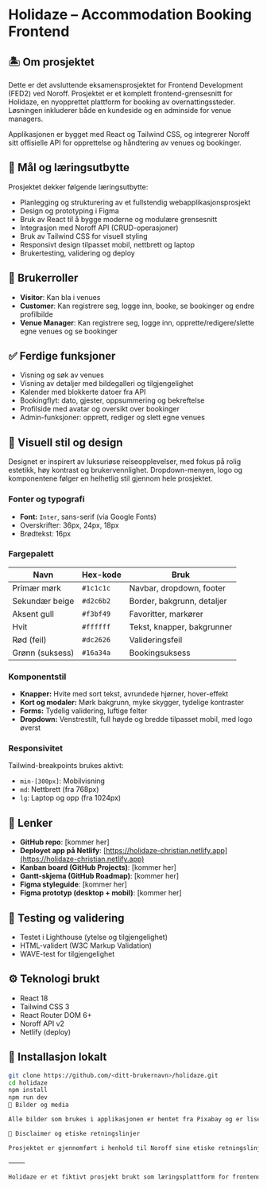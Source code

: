 # Holidaze – Accommodation Booking Frontend

## 🏝️ Om prosjektet
Dette er det avsluttende eksamensprosjektet for Frontend Development (FED2) ved Noroff. Prosjektet er et komplett frontend-grensesnitt for Holidaze, en nyopprettet plattform for booking av overnattingssteder. Løsningen inkluderer både en kundeside og en adminside for venue managers.

Applikasjonen er bygget med React og Tailwind CSS, og integrerer Noroff sitt offisielle API for opprettelse og håndtering av venues og bookinger.

## 🎯 Mål og læringsutbytte
Prosjektet dekker følgende læringsutbytte:
- Planlegging og strukturering av et fullstendig webapplikasjonsprosjekt
- Design og prototyping i Figma
- Bruk av React til å bygge moderne og modulære grensesnitt
- Integrasjon med Noroff API (CRUD-operasjoner)
- Bruk av Tailwind CSS for visuell styling
- Responsivt design tilpasset mobil, nettbrett og laptop
- Brukertesting, validering og deploy

## 👥 Brukerroller
- **Visitor**: Kan bla i venues
- **Customer**: Kan registrere seg, logge inn, booke, se bookinger og endre profilbilde
- **Venue Manager**: Kan registrere seg, logge inn, opprette/redigere/slette egne venues og se bookinger

## ✅ Ferdige funksjoner
- Visning og søk av venues
- Visning av detaljer med bildegalleri og tilgjengelighet
- Kalender med blokkerte datoer fra API
- Bookingflyt: dato, gjester, oppsummering og bekreftelse
- Profilside med avatar og oversikt over bookinger
- Admin-funksjoner: opprett, rediger og slett egne venues

## 🎨 Visuell stil og design

Designet er inspirert av luksuriøse reiseopplevelser, med fokus på rolig estetikk, høy kontrast og brukervennlighet. Dropdown-menyen, logo og komponentene følger en helhetlig stil gjennom hele prosjektet.

### Fonter og typografi
- **Font:** `Inter`, sans-serif (via Google Fonts)
- Overskrifter: 36px, 24px, 18px
- Brødtekst: 16px

### Fargepalett

| Navn              | Hex-kode    | Bruk |
|-------------------|-------------|------|
| Primær mørk       | `#1c1c1c`   | Navbar, dropdown, footer |
| Sekundær beige    | `#d2c6b2`   | Border, bakgrunn, detaljer |
| Aksent gull       | `#f3bf49`   | Favoritter, markører |
| Hvit              | `#ffffff`   | Tekst, knapper, bakgrunner |
| Rød (feil)        | `#dc2626`   | Valideringsfeil |
| Grønn (suksess)   | `#16a34a`   | Bookingsuksess |

### Komponentstil
- **Knapper:** Hvite med sort tekst, avrundede hjørner, hover-effekt
- **Kort og modaler:** Mørk bakgrunn, myke skygger, tydelige kontraster
- **Forms:** Tydelig validering, luftige felter
- **Dropdown:** Venstrestilt, full høyde og bredde tilpasset mobil, med logo øverst

### Responsivitet
Tailwind-breakpoints brukes aktivt:
- `min-[300px]`: Mobilvisning
- `md`: Nettbrett (fra 768px)
- `lg`: Laptop og opp (fra 1024px)

## 🔗 Lenker
- **GitHub repo**: [kommer her]
- **Deployet app på Netlify**: [https://holidaze-christian.netlify.app](https://holidaze-christian.netlify.app)
- **Kanban board (GitHub Projects)**: [kommer her]
- **Gantt-skjema (GitHub Roadmap)**: [kommer her]
- **Figma styleguide**: [kommer her]
- **Figma prototyp (desktop + mobil)**: [kommer her]

## 🧪 Testing og validering
- Testet i Lighthouse (ytelse og tilgjengelighet)
- HTML-validert (W3C Markup Validation)
- WAVE-test for tilgjengelighet

## ⚙️ Teknologi brukt
- React 18
- Tailwind CSS 3
- React Router DOM 6+
- Noroff API v2
- Netlify (deploy)

## 📁 Installasjon lokalt
```bash
git clone https://github.com/<ditt-brukernavn>/holidaze.git
cd holidaze
npm install
npm run dev
📸 Bilder og media

Alle bilder som brukes i applikasjonen er hentet fra Pixabay og er lisensiert for fri bruk uten kreditering. Tusen takk til Pixabay for deres gratis bildedatabase.

📜 Disclaimer og etiske retningslinjer

Prosjektet er gjennomført i henhold til Noroff sine etiske retningslinjer og inneholder ingen ulovlig eller upassende bruk av innhold. Det er ikke benyttet AI-genererte tekster uten videre tilpasning.

⸻

Holidaze er et fiktivt prosjekt brukt som læringsplattform for frontend-studenter. All kode er skrevet for pedagogiske formål og reflekterer kandidatenes ferdigheter innen moderne webutvikling.